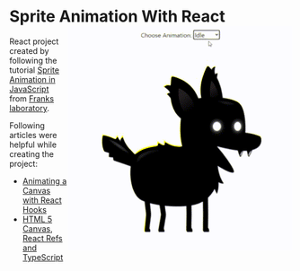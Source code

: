 # Sprite Animation With React <img align="right" src="public/sprite-animation.gif" />


React project created by following the tutorial [Sprite Animation in JavaScript](https://www.youtube.com/watch?v=CY0HE277IBM&list=PLYElE_rzEw_uryBrrzu2E626MY4zoXvx2) from [Franks laboratory](https://www.youtube.com/c/Frankslaboratory/videos).

Following articles were helpful while creating the project:
 - [Animating a Canvas with React Hooks](http://www.petecorey.com/blog/2019/08/19/animating-a-canvas-with-react-hooks/)
 - [HTML 5 Canvas, React Refs and TypeScript](https://hashnode.blainegarrett.com/html-5-canvas-react-refs-and-typescript-ckf4jju8r00eypos1gyisenyf)



